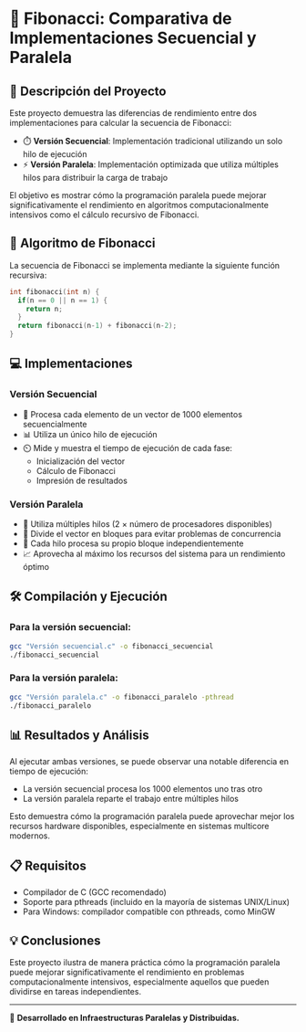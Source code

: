 # 🧮 Fibonacci: Comparativa de Implementaciones Secuencial y Paralela

## 📝 Descripción del Proyecto

Este proyecto demuestra las diferencias de rendimiento entre dos implementaciones para calcular la secuencia de Fibonacci:

- ⏱️ **Versión Secuencial**: Implementación tradicional utilizando un solo hilo de ejecución
- ⚡ **Versión Paralela**: Implementación optimizada que utiliza múltiples hilos para distribuir la carga de trabajo

El objetivo es mostrar cómo la programación paralela puede mejorar significativamente el rendimiento en algoritmos computacionalmente intensivos como el cálculo recursivo de Fibonacci.

## 🔢 Algoritmo de Fibonacci

La secuencia de Fibonacci se implementa mediante la siguiente función recursiva:

```c
int fibonacci(int n) {
  if(n == 0 || n == 1) {
    return n;
  }
  return fibonacci(n-1) + fibonacci(n-2);
}
```

## 💻 Implementaciones

### Versión Secuencial

- 🔄 Procesa cada elemento de un vector de 1000 elementos secuencialmente
- 📊 Utiliza un único hilo de ejecución
- ⏲️ Mide y muestra el tiempo de ejecución de cada fase:
  - Inicialización del vector
  - Cálculo de Fibonacci
  - Impresión de resultados

### Versión Paralela

- 🚀 Utiliza múltiples hilos (2 × número de procesadores disponibles)
- 🧩 Divide el vector en bloques para evitar problemas de concurrencia
- 🔄 Cada hilo procesa su propio bloque independientemente
- 📈 Aprovecha al máximo los recursos del sistema para un rendimiento óptimo

## 🛠️ Compilación y Ejecución

### Para la versión secuencial:

```bash
gcc "Versión secuencial.c" -o fibonacci_secuencial
./fibonacci_secuencial
```

### Para la versión paralela:

```bash
gcc "Versión paralela.c" -o fibonacci_paralelo -pthread
./fibonacci_paralelo
```

## 📊 Resultados y Análisis

Al ejecutar ambas versiones, se puede observar una notable diferencia en tiempo de ejecución:

- La versión secuencial procesa los 1000 elementos uno tras otro
- La versión paralela reparte el trabajo entre múltiples hilos

Esto demuestra cómo la programación paralela puede aprovechar mejor los recursos hardware disponibles, especialmente en sistemas multicore modernos.

## 📋 Requisitos

- Compilador de C (GCC recomendado)
- Soporte para pthreads (incluido en la mayoría de sistemas UNIX/Linux)
- Para Windows: compilador compatible con pthreads, como MinGW

## 💡 Conclusiones

Este proyecto ilustra de manera práctica cómo la programación paralela puede mejorar significativamente el rendimiento en problemas computacionalmente intensivos, especialmente aquellos que pueden dividirse en tareas independientes.

---

🔬 **Desarrollado en Infraestructuras Paralelas y Distribuidas.**
